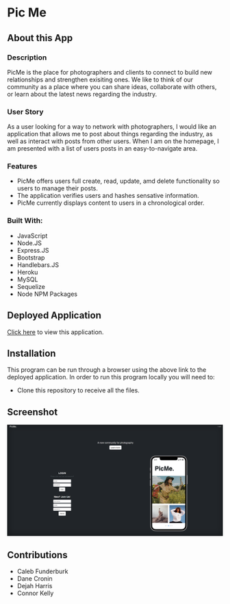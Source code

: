 # Pic Me

## About this App

### Description

PicMe is the place for photographers and clients to connect to build new relationships and strengthen exisiting ones. We like to think of our community as a place where you can share ideas, collaborate with others, or learn about the latest news regarding the industry.

### User Story

As a user looking for a way to network with photographers, I would like an application that allows me to post about things regarding the industry, as well as interact with posts from other users. When I am on the homepage, I am presented with a list of users posts in an easy-to-navigate area.

### Features

* PicMe offers users full create, read, update, amd delete functionality so users to manage their posts.
* The application verifies users and hashes sensative information.
* PicMe currently displays content to users in a chronological order.

### Built With:

- JavaScript
- Node.JS
- Express.JS
- Bootstrap
- Handlebars.JS
- Heroku
- MySQL
- Sequelize
- Node NPM Packages

## Deployed Application

<a href="https://picme1.herokuapp.com/" target="_blank">Click here</a> to view this application.

## Installation

This program can be run through a browser using the above link to the deployed application. In order to run this program locally you will need to:

* Clone this repository to receive all the files.

## Screenshot

![Screenshot of website](./public/assets/picme-screenshot.png)

## Contributions

- Caleb Funderburk
- Dane Cronin
- Dejah Harris
- Connor Kelly
